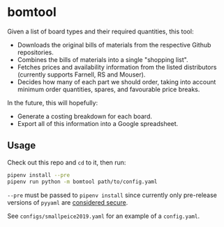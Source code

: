 # bomtool

Given a list of board types and their required quantities, this tool:

* Downloads the original bills of materials from the respective Github repositories.
* Combines the bills of materials into a single "shopping list".
* Fetches prices and availability information from the listed distributors (currently supports Farnell, RS and Mouser).
* Decides how many of each part we should order, taking into account minimum order quantities, spares, and favourable price breaks.

In the future, this will hopefully:

* Generate a costing breakdown for each board.
* Export all of this information into a Google spreadsheet.

## Usage

Check out this repo and `cd` to it, then run:

```sh
pipenv install --pre
pipenv run python -m bomtool path/to/config.yaml
```

`--pre` must be passed to `pipenv install` since currently only pre-release versions of `pyyaml` are [considered secure](https://nvd.nist.gov/vuln/detail/CVE-2017-18342).

See `configs/smallpeice2019.yaml` for an example of a `config.yaml`.
